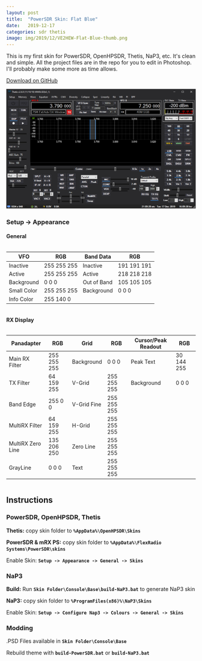 ```yaml
---
layout: post
title:  "PowerSDR Skin: Flat Blue"
date:   2019-12-17
categories: sdr thetis
image: img/2019/12/VE2HEW-Flat-Blue-thumb.png
---
```


This is my first skin for PowerSDR, OpenHPSDR, Thetis, NaP3, etc. It's clean and simple. All the project files are in the repo for you to edit in Photoshop. I'll probably make some more as time allows.

<!-- Place this tag where you want the button to render. -->
<a class="github-button" href="https://github.com/tanilolli/PowerSDR-Skins" data-color-scheme="no-preference: dark; light: light; dark: dark;" data-size="large" aria-label="Download tanilolli/LZ1AQ-Loop-Controller on GitHub">Download on GitHub</a>

![](/img/2019/12/VE2HEW-Flat-Blue.png)

### Setup -> Appearance 

#### General 
<div style="overflow-x:auto;" markdown="block">

| VFO | RGB | Band Data |  RGB |
|---|---|---|---|
| Inactive | 255 255 255 | Inactive | 191 191 191 |
| Active | 255 255 255 | Active | 218 218 218 |
| Background | 0 0 0 | Out of Band | 105 105 105 |
| Small Color | 255 255 255 | Background | 0 0 0 |
| Info Color | 255 140 0 |

</div>

#### RX Display 

<div style="overflow-x:auto;" markdown="block">

| Panadapter | RGB | Grid | RGB | Cursor/Peak Readout | RGB |
|---|---|---|---|---|---|
Main RX Filter | 255 255 255 | Background | 0 0 0 | Peak Text | 30 144 255 |
TX Filter | 64 159 255 | V-Grid | 255 255 255 | Background | 0 0 0 |
Band Edge | 255 0 0 | V-Grid Fine | 255 255 255 |
MultiRX Filter | 64 159 255 | H-Grid | 255 255 255 |
MultiRX Zero Line | 135 206 250 | Zero Line | 255 255 255 |
GrayLine | 0 0 0 | Text | 255 255 255 |

</div>

## Instructions

### PowerSDR, OpenHPSDR, Thetis

**Thetis:** copy skin folder to **`%AppData%\OpenHPSDR\Skins`**

**PowerSDR & mRX PS:** copy skin folder to **`%AppData%\FlexRadio Systems\PowerSDR\skins`**

Enable Skin: **`Setup -> Appearance -> General -> Skins`**

### NaP3

**Build:** Run **`Skin Folder\Console\Base\build-NaP3.bat`** to generate NaP3 skin

**NaP3:** copy skin folder to **`%ProgramFiles(x86)%\NaP3\Skins`**

Enable Skin: **`Setup -> Configure Nap3 -> Colours -> General -> Skins`**

### Modding

.PSD Files available in **`Skin Folder\Console\Base`**

Rebuild theme with **`build-PowerSDR.bat`** or **`build-NaP3.bat`**

<!-- Place this tag in your head or just before your close body tag. -->
<script async defer src="https://buttons.github.io/buttons.js"></script>

